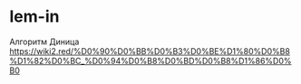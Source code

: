 # lem-in
Алгоритм Диница
https://wiki2.red/%D0%90%D0%BB%D0%B3%D0%BE%D1%80%D0%B8%D1%82%D0%BC_%D0%94%D0%B8%D0%BD%D0%B8%D1%86%D0%B0

